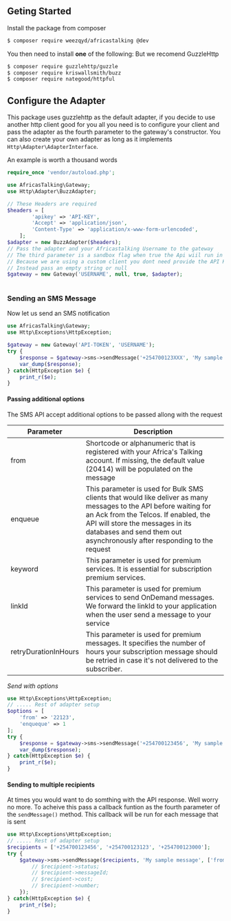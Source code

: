 
Geting Started
--------------
Install the package from composer
```bash
$ composer require weezqyd/africastalking @dev
```
You then need to install **one** of the following: But we recomend GuzzleHttp
```bash
$ composer require guzzlehttp/guzzle
$ composer require kriswallsmith/buzz
$ composer require nategood/httpful
```
Configure the Adapter
---------------------
This package uses guzzlehttp as the default adapter, if you decide to use another http client good for you all you need is to configure your client and pass the adapter as the fourth parameter to the gateway's constructor. You can also create your own adapter as long as it implements `Http\Adapter\AdapterInterface`.


An example is worth a thousand words

```php
require_once 'vendor/autoload.php';

use AfricasTalking\Gateway;
use Http\Adapter\BuzzAdapter;

// These Headers are required
$headers = [
        'apikey' => 'API-KEY',
        'Accept' => 'application/json',
        'Content-Type' => 'application/x-www-form-urlencoded',
    ];
$adapter = new BuzzAdapter($headers);
// Pass the adapter and your Africastalking Username to the gateway 
// The third parameter is a sandbox flag when true the Api wiil run in the sandbox, The defaults is false
// Because we are using a custom client you dont need provide the API KEY to the gateway
// Instead pass an empty string or null
$gateway = new Gateway('USERNAME', null, true, $adapter);
        
 ```
 
### Sending an SMS Message

Now let us send an SMS notification 

```php
use AfricasTalking\Gateway;
use Http\Exceptions\HttpException;

$gateway = new Gateway('API-TOKEN', 'USERNAME');
try {
	$response = $gateway->sms->sendMessage('+254700123XXX', 'My sample message');
	var_dump($response);
} catch(HttpException $e) {
	print_r($e);
}

```
#### Passing additional options
The SMS API accept additional options to be passed allong with the request

| Parameter            	| Description                                                                                                                                                                                                                                                              	|
|----------------------	|--------------------------------------------------------------------------------------------------------------------------------------------------------------------------------------------------------------------------------------------------------------------------	|
| from                 	| Shortcode or alphanumeric that is registered with your Africa's Talking account. If missing, the default value (20414) will be populated on the message                                                                                                                  	|
| enqueue              	| This parameter is used for Bulk SMS clients that would like deliver as many messages to the API before waiting for an Ack from the Telcos. If enabled, the API will store the messages in its databases and send them out asynchronously after responding to the request 	|
| keyword              	| This parameter is used for premium services. It is essential for subscription premium services.                                                                                                                                                                          	|
| linkId               	| This parameter is used for premium services to send OnDemand messages. We forward the linkId to your application when the user send a message to your service                                                                                                            	|
| retryDurationInHours 	| This parameter is used for premium messages. It specifies the number of hours your subscription message should be retried in case it's not delivered to the subscriber.                                                                                                  	|

 *Send with options*

```php
use Http\Exceptions\HttpException;
// ..... Rest of adapter setup
$options = [
	'from' => '22123',
	'enqueque' => 1
];
try {
	$response = $gateway->sms->sendMessage('+254700123456', 'My sample message', $options);
	var_dump($response);
} catch(HttpException $e) {
	print_r($e);
}

```
#### Sending to multiple recipients 
At times you would want to do somthing with the API response. Well worry no more. To acheive this pass a callback funtion as the fourth parameter of the `sendMessage()` method. This callback will be run for each message that is sent

```php
use Http\Exceptions\HttpException;
// ..... Rest of adapter setup
$recipients = ['+254700123456', '+254700123123', '+254700123000'];
try {
	$gateway->sms->sendMessage($recipients, 'My sample message', ['from' => '22123'], funtion($recipient) {
		// $recipient->status;
		// $recipient->messageId;
		// $recipient->cost;
		// $recipient->number;
	});
} catch(HttpException $e) {
	print_r($e);
}

```